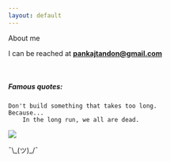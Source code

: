 ```yaml
---
layout: default
---
```

<div class="well">
    About me
</div>

I can be reached at **pankajtandon@gmail.com**

<p>&nbsp;</p>

##### Famous quotes:

 
```
Don't build something that takes too long.
Because...
    In the long run, we all are dead.
```

<p align="left">
  <img src="{{ site.baseurl}}/images/bow.gif"/>
</p>
¯\_(ツ)_/¯
